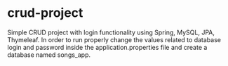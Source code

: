 # crud-project
Simple CRUD project with login functionality using Spring, MySQL, JPA, Thymeleaf.
In order to run properly change the values related to database login and password inside the application.properties file and create a database named songs_app.
